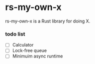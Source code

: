 # rs-my-own-x

rs-my-own-x is a Rust library for doing X.

### todo list

- [ ] Calculator
- [ ] Lock-free queue
- [ ] Minimuim async runtime